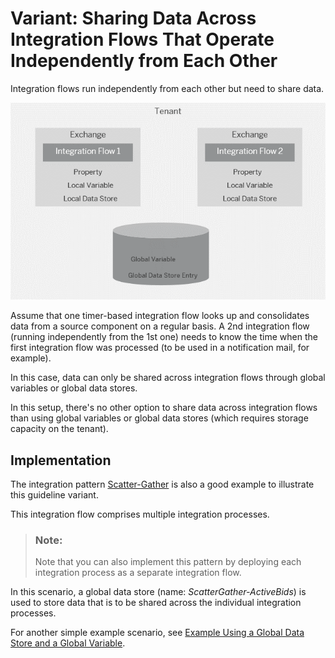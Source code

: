 <!-- loio1459948623fb4158bcbde0693494b9a6 -->

# Variant: Sharing Data Across Integration Flows That Operate Independently from Each Other

Integration flows run independently from each other but need to share data.

![](images/Integration_Flows_Run_Independently_From_Each_Other_a3365e3.png)

Assume that one timer-based integration flow looks up and consolidates data from a source component on a regular basis. A 2nd integration flow \(running independently from the 1st one\) needs to know the time when the first integration flow was processed \(to be used in a notification mail, for example\).

In this case, data can only be shared across integration flows through global variables or global data stores.

In this setup, there's no other option to share data across integration flows than using global variables or global data stores \(which requires storage capacity on the tenant\).



<a name="loio1459948623fb4158bcbde0693494b9a6__section_srx_5kb_xkb"/>

## Implementation

The integration pattern [Scatter-Gather](scatter-gather-987eef2.md) is also a good example to illustrate this guideline variant.

This integration flow comprises multiple integration processes.

> ### Note:  
> Note that you can also implement this pattern by deploying each integration process as a separate integration flow.

In this scenario, a global data store \(name: *ScatterGather-ActiveBids*\) is used to store data that is to be shared across the individual integration processes.

For another simple example scenario, see [Example Using a Global Data Store and a Global Variable](example-using-a-global-data-store-and-a-global-variable-773a7ec.md).

